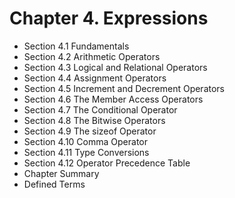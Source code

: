 # Chapter 4. Expressions

* Section 4.1 Fundamentals
* Section 4.2 Arithmetic Operators
* Section 4.3 Logical and Relational Operators 
* Section 4.4 Assignment Operators
* Section 4.5 Increment and Decrement Operators 
* Section 4.6 The Member Access Operators 
* Section 4.7 The Conditional Operator
* Section 4.8 The Bitwise Operators
* Section 4.9 The sizeof Operator
* Section 4.10 Comma Operator
* Section 4.11 Type Conversions
* Section 4.12 Operator Precedence Table
* Chapter Summary
* Defined Terms